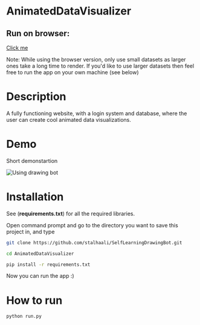 # AnimatedDataVisualizer

## Run on browser:

[Click me](http://animateddataviz.pythonanywhere.com/) 

Note: While using the browser version, only use small datasets as larger ones take a long time to render. If you'd like to use larger datasets then feel free to run the app
on your own machine (see below)

# Description

A fully functioning website, with a login system and database, where the user can create cool animated data visualizations.

# Demo

Short demonstartion 

![Using drawing bot](https://github.com/stalhaali/AnimatedDataVisualizer/blob/main/readme_files/adv.gif "Gif of using app")

# Installation
See (**requirements.txt**) for all the required libraries.

Open command prompt and go to the directory you want to save this project in, and type

```bash
git clone https://github.com/stalhaali/SelfLearningDrawingBot.git

cd AnimatedDataVisualizer

pip install -r requirements.txt
```

Now you can run the app :)

# How to run

```bash
python run.py
```
